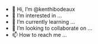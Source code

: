 - 👋 Hi, I’m @kenthibodeaux
- 👀 I’m interested in ...
- 🌱 I’m currently learning ...
- 💞️ I’m looking to collaborate on ...
- 📫 How to reach me ...

<!---
kenthibodeaux/kenthibodeaux is a ✨ special ✨ repository because its `README.md` (this file) appears on your GitHub profile.
You can click the Preview link to take a look at your changes.
--->
